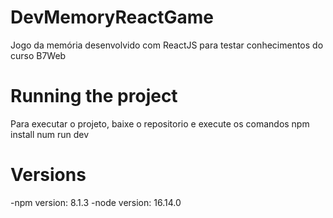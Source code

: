 # DevMemoryReactGame
Jogo da memória desenvolvido com ReactJS para testar conhecimentos do curso B7Web


# Running the project

Para executar o projeto, baixe o repositorio e execute os comandos
npm install
num run dev

# Versions
-npm version: 8.1.3
-node version: 16.14.0
